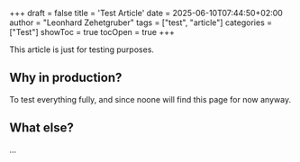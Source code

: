 +++
draft = false
title = 'Test Article'
date = 2025-06-10T07:44:50+02:00
author = "Leonhard Zehetgruber"
tags = ["test", "article"]
categories = ["Test"]
showToc = true
tocOpen = true
+++

This article is just for testing purposes.

## Why in production?

To test everything fully, and since noone will find this page for now anyway.

## What else?

...
